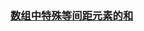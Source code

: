 ### [数组中特殊等间距元素的和](https://leetcode-cn.com/problems/sum-of-special-evenly-spaced-elements-in-array)

